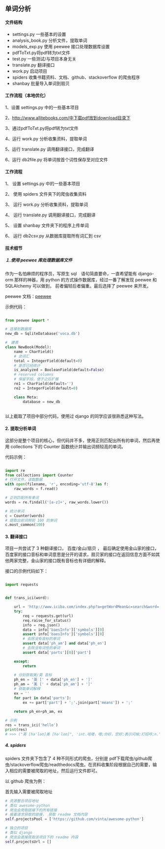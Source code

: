 ## 单词分析

#### 文件结构

- settings.py 一些基本的设置
- analysis_book.py 分析文件，提取单词
- models_exp.py 使用 peewee 接口处理数据库设置
- pdfToTxt.py将pdf转为txt文件
- test.py 一些测试/与项目本身无关
- translate.py 翻译接口
- work.py 启动项目
- spiders 收集书籍资料、文档、github、stackoverflow 的爬虫程序
- shanbay 批量导入单词到扇贝

#### 工作流程（本地优化）
1、设置 settings.py 中的一些基本项目

2、http://www.allitebooks.com/中下载pdf放到download目录下

3、通过pdfToTxt.py将pdf转为txt文件

4、运行 work.py 分析收集资料，提取单词

5、运行 translate.py 调用翻译接口，完成翻译

6、运行 db2file.py 将单词按首个词性保存至对应文件

#### 工作流程

1、 设置 settings.py 中的一些基本项目

2、 使用 spiders 文件夹下的爬虫收集资料

3、 运行 work.py 分析收集资料，提取单词

4、 运行 translate.py 调用翻译接口，完成翻译

5、 设置 shanbay 文件夹下的程序上传单词

6、 运行 db2csv.py 从数据库提取所有词汇到 csv

#### 技术细节

##### １.使用 peewee 库处理数据库文件

作为一名怕麻烦的程序员，写原生 sql　语句简直要命，一直希望能有 django-orm 那样的神器，用 python 的方式操作数据库，经过一番了解发现 peewee 和 SQLAlchemy 可以做到， 前者偏轻后者偏重。最后选择了 peewee 来开发。

peewee 文档：[peewee](https://peewee.readthedocs.io/en/latest/)

示例代码：

```python

from peewee import *

# 连接到数据库
new_db = SqliteDatabase('voca.db')

#　建表
class NewBook(Model):
    name = CharField()
    # 总词汇
    total = IntegerField(default=0)
    # 是否已经统计
    is_analyzed = BooleanField(default=False)
    # reserved columns
    # 保留字段，便于之后扩展
    re1 = CharField(default='')
    re2 = IntegerField(default=0)

    class Meta:
        database = new_db
        
```

以上截取了项目中部分代码，使用过 django 的同学应该很熟悉这种写法。


#### 2. 提取分析单词

这部分是整个项目的核心，但代码并不多，使用正则匹配出所有的单词，然后再使用 collections 下的 Counter 函数统计并输出词频较高的单词。

代码示例：

```python

import re
from collections import Counter
# 打开文件，读取数据
with open(filename, 'r', encoding='utf-8')as f:
    raw_words = f.read()

# 正则匹配所有单词
words = re.findall('[a-z]+', raw_words.lower())

# 统计单词
c = Counter(words)
# 提取出前词频前 100 的单词
c.most_common(100)

```

#### 3. 翻译接口

项目一共尝试了 3 种翻译接口， 百度/金山/扇贝 ， 最后确定使用金山家的接口，百度家的接口音标和单词意思是分开的请求，扇贝家的接口在返回信息方面不如其他两家完整，金山家的接口既有音标也有详细的解释。

接口的示例代码如下：

```python

import requests


def trans_ici(word):

    url = 'http://www.iciba.com/index.php?a=getWordMean&c=search&word=' + word
    try:
        req = requests.get(url)
        req.raise_for_status()
        info = req.json()
        data = info['baesInfo']['symbols'][0]
        assert info['baesInfo']['symbols'][0]
        # 去除没有音标的单词
        assert data['ph_am'] and data['ph_en']
        # 去除没有词性的单词
        assert data['parts'][0]['part']

    except:
        return
    
    # 分别获取美/英 音标
    ph_en = '英 [' + data['ph_en'] + ']'
    ph_am = '美 [' + data['ph_am'] + ']'
    # 获取单词解释
    ex = ''
    for part in data['parts']:
        ex += part['part'] + ';'.join(part['means']) + ';'

    return ph_en+ph_am, ex
    
# 示例
res = trans_ici('hello')
print(res)
# >>> ("英 [hə'ləʊ]美 [həˈloʊ]", 'int.哈喽，喂;你好，您好;表示问候;打招呼;n.“喂”的招呼声或问候声;vi.喊“喂”;')
```

##### 4. spiders

spiders 文件夹下包含了 4 种不同形式的爬虫，分别是 pdf下载爬虫/github爬虫/stackoverflow爬虫/readthedocs爬虫。在资料收集阶段根据自己的需要，输入相应的需要被爬取的地址，然后运行文件即可。

以 github 爬虫为例：

首先输入需要被爬取地址

```python
# 资源整合项目地址
# 类似 awesome-python 
# 爬虫会爬取链接下的所有链接
# 接着请求获取的链接， 获取 readme 文档内容
self.projectsPool = ['https://github.com/vinta/awesome-python']

# 独立的项目
# 类似 django 
# 爬虫会直接获取该项目下的 readme 内容
self.projectsUrl = []

```



